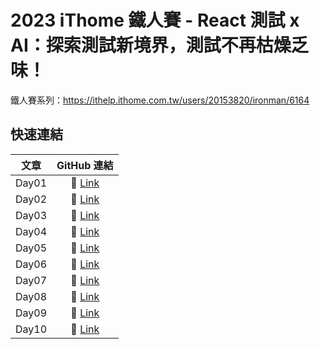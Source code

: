 # 2023 iThome 鐵人賽 - React 測試 x AI：探索測試新境界，測試不再枯燥乏味！

鐵人賽系列：https://ithelp.ithome.com.tw/users/20153820/ironman/6164

## 快速連結

| 文章  |                             GitHub 連結                             |
| :---: | :-----------------------------------------------------------------: |
| Day01 | 🔗 [Link](https://github.com/Jim876633/ithome-2023/tree/main/day1)  |
| Day02 | 🔗 [Link](https://github.com/Jim876633/ithome-2023/tree/main/day2)  |
| Day03 | 🔗 [Link](https://github.com/Jim876633/ithome-2023/tree/main/day3)  |
| Day04 | 🔗 [Link](https://github.com/Jim876633/ithome-2023/tree/main/day4)  |
| Day05 | 🔗 [Link](https://github.com/Jim876633/ithome-2023/tree/main/day5)  |
| Day06 | 🔗 [Link](https://github.com/Jim876633/ithome-2023/tree/main/day6)  |
| Day07 | 🔗 [Link](https://github.com/Jim876633/ithome-2023/tree/main/day7)  |
| Day08 | 🔗 [Link](https://github.com/Jim876633/ithome-2023/tree/main/day8)  |
| Day09 | 🔗 [Link](https://github.com/Jim876633/ithome-2023/tree/main/day9)  |
| Day10 | 🔗 [Link](https://github.com/Jim876633/ithome-2023/tree/main/day10) |
